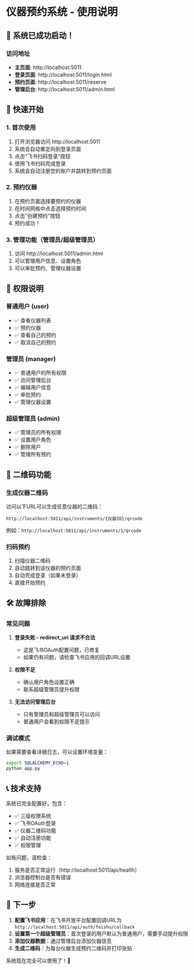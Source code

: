 # 仪器预约系统 - 使用说明

## 🎉 系统已成功启动！

### 访问地址
- **主页面**: http://localhost:5011
- **登录页面**: http://localhost:5011/login.html
- **预约页面**: http://localhost:5011/reserve
- **管理后台**: http://localhost:5011/admin.html

## 🚀 快速开始

### 1. 首次使用
1. 打开浏览器访问 http://localhost:5011
2. 系统会自动重定向到登录页面
3. 点击"飞书扫码登录"按钮
4. 使用飞书扫码完成登录
5. 系统会自动注册您的账户并跳转到预约页面

### 2. 预约仪器
1. 在预约页面选择要预约的仪器
2. 在时间网格中点击选择预约时间
3. 点击"创建预约"按钮
4. 预约成功！

### 3. 管理功能（管理员/超级管理员）
1. 访问 http://localhost:5011/admin.html
2. 可以管理用户信息、设置角色
3. 可以审批预约、管理仪器设置

## 🔧 权限说明

### 普通用户 (user)
- ✅ 查看仪器列表
- ✅ 预约仪器
- ✅ 查看自己的预约
- ✅ 取消自己的预约

### 管理员 (manager)
- ✅ 普通用户的所有权限
- ✅ 访问管理后台
- ✅ 编辑用户信息
- ✅ 审批预约
- ✅ 管理仪器设置

### 超级管理员 (admin)
- ✅ 管理员的所有权限
- ✅ 设置用户角色
- ✅ 删除用户
- ✅ 管理所有预约

## 📱 二维码功能

### 生成仪器二维码
访问以下URL可以生成任意仪器的二维码：
```
http://localhost:5011/api/instruments/{仪器ID}/qrcode
```

例如：`http://localhost:5011/api/instruments/1/qrcode`

### 扫码预约
1. 扫描仪器二维码
2. 自动跳转到该仪器的预约页面
3. 自动完成登录（如果未登录）
4. 直接开始预约

## 🛠️ 故障排除

### 常见问题

1. **登录失败 - redirect_uri 请求不合法**
   - 这是飞书OAuth配置问题，已修复
   - 如果仍有问题，请检查飞书应用的回调URL设置

2. **权限不足**
   - 确认用户角色设置正确
   - 联系超级管理员提升权限

3. **无法访问管理后台**
   - 只有管理员和超级管理员可以访问
   - 普通用户会看到权限不足提示

### 调试模式
如果需要查看详细日志，可以设置环境变量：
```bash
export SQLALCHEMY_ECHO=1
python app.py
```

## 📞 技术支持

系统已完全配置好，包含：
- ✅ 三级权限系统
- ✅ 飞书OAuth登录
- ✅ 仪器二维码功能
- ✅ 自动注册功能
- ✅ 权限管理

如有问题，请检查：
1. 服务是否正常运行（http://localhost:5011/api/health）
2. 浏览器控制台是否有错误
3. 网络连接是否正常

## 🎯 下一步

1. **配置飞书应用**：在飞书开放平台配置回调URL为 `http://localhost:5011/api/auth/feishu/callback`
2. **设置第一个超级管理员**：首次登录的用户默认为普通用户，需要手动提升权限
3. **添加仪器数据**：通过管理后台添加仪器信息
4. **生成二维码**：为每台仪器生成预约二维码并打印张贴

系统现在完全可以使用了！🎉
